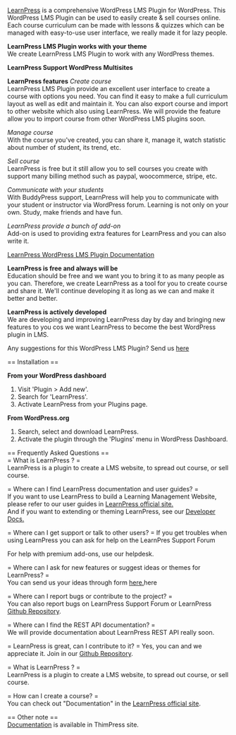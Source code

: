 <a href="http://thimpress.com/learnpress" target="_blank">LearnPress</a> is a comprehensive WordPress LMS Plugin for WordPress. This WordPress LMS Plugin can be used to easily create & sell courses online. Each course curriculum can be made with lessons & quizzes which can be managed with easy-to-use user interface, we really made it for lazy people.  

**LearnPress LMS Plugin works with your theme**  
We create LearnPress LMS Plugin to work with any WordPress themes.

**LearnPress Support WordPress Multisites**

**LearnPress features**
*Create course*  
LearnPress LMS Plugin provide an excellent user interface to create a course with options you need. You can find it easy to make a full curriculum layout as well as edit and maintain it.
You can also export course and import to other website which also using LearnPress. We will provide the feature allow you to import course from other WordPress LMS plugins soon.  

*Manage course*  
With the course you've created, you can share it, manage it, watch statistic about number of student, its trend, etc.  

*Sell course*  
LearnPress is free but it still allow you to sell courses you create with support many billing method such as paypal, woocommerce, stripe, etc.  

*Communicate with your students*  
With BuddyPress support, LearnPress will help you to communicate with your student or instructor via WordPress forum. Learning is not only on your own. Study, make friends and have fun.  

*LearnPress provide a bunch of add-on*  
Add-on is used to providing extra features for LearnPress and you can also write it. 

<a href="http://docs.thimpress.com/learnpress" target="_blank">LearnPress WordPress LMS Plugin Documentation</a>

**LearnPress is free and always will be**  
Education should be free and we want you to bring it to as many people as you can. Therefore, we create LearnPress as a tool for you to create course and share it. We'll continue developing it as long as we can and make it better and better.  

**LearnPress is actively developed**  
We are developing and improving LearnPress day by day and bringing new features to you cos we want LearnPress to become the best WordPress plugin in LMS.

Any suggestions for this WordPress LMS Plugin? Send us [here](http://thimpress.com/learnpress-suggestion/)

== Installation ==

**From your WordPress dashboard**  
1. Visit 'Plugin > Add new'.  
2. Search for 'LearnPress'.  
3. Activate LearnPress from your Plugins page.  

**From WordPress.org**  
1. Search, select and download LearnPress.  
2. Activate the plugin through the 'Plugins' menu in WordPress Dashboard.  

== Frequently Asked Questions ==  
= What is LearnPress ? =  
LearnPress is a plugin to create a LMS website, to spread out course, or sell course.  

= Where can I find LearnPress documentation and user guides? =  
If you want to use LearnPress to build a Learning Management Website, please refer to our user guides in <a href="http://docs.thimpress.com/learnpress/" target="_blank">LearnPress official site.</a>  
And if you want to extending or theming LearnPress, see our <a href="">Developer Docs.</a>  

= Where can I get support or talk to other users? =
If you get troubles when using LearnPress you can ask for help on the LearnPres Support Forum

For help with premium add-ons, use our helpdesk.

= Where can I ask for new features or suggest ideas or themes for LearnPress? =  
You can send us your ideas through form <a href="http://thimpress.com/learnpress-suggestion/" target="_blank">here.</a>here

= Where can I report bugs or contribute to the project? =  
You can also report bugs on LearnPress Support Forum or LearnPress <a href="https://github.com/LearnPress/LearnPress" target="_blank">Github Repository</a>.

= Where can I find the REST API documentation? =  
We will provide documentation about LearnPress REST API really soon.

= LearnPress is great, can I contribute to it? =
Yes, you can and we appreciate it. Join in our <a href="https://github.com/LearnPress/LearnPress" target="_blank">Github Repository</a>.

= What is LearnPress ? =  
LearnPress is a plugin to create a LMS website, to spread out course, or sell course.  

= How can I create a course? =  
You can check out "Documentation" in the [LearnPress official site](http://docs.thimpress.com/learnpress/).  

== Other note ==  
[Documentation](http://docs.thimpress.com/learnpress) is available in ThimPress site.
